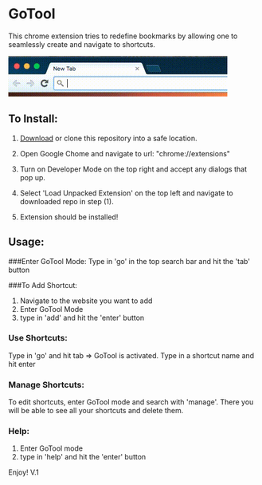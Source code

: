 GoTool
======
This chrome extension tries to redefine bookmarks by allowing one to seamlessly create and navigate to shortcuts.

![alt tag](https://github.com/siddhantdange/GoTool/blob/master/res/usage.gif)

To Install:
----------- 

1. <a href="https://github.com/siddhantdange/GoTool/archive/master.zip">Download</a> or clone this repository into a safe location.

2. Open Google Chome and navigate to url: "chrome://extensions"

3. Turn on Developer Mode on the top right and accept any dialogs that pop up.

4. Select 'Load Unpacked Extension' on the top left and navigate to downloaded repo in step (1).

5. Extension should be installed! 

Usage:
------

###Enter GoTool Mode:
Type in 'go' in the top search bar and hit the 'tab' button

###To Add Shortcut:
1. Navigate to the website you want to add
2. Enter GoTool Mode
3. type in 'add' and hit the 'enter' button

### Use Shortcuts:
Type in 'go' and hit tab => GoTool is activated. Type in a shortcut name and hit enter 

### Manage Shortcuts:
To edit shortcuts, enter GoTool mode and search with 'manage'. There you will be able to see all your shortcuts and delete them.

### Help:
1. Enter GoTool mode
2. type in 'help' and hit the 'enter' button

Enjoy!
V.1


